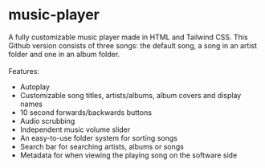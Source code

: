 # music-player
A fully customizable music player made in HTML and Tailwind CSS. This Github version consists of three songs: the default song, a song in an artist folder and one in an album folder.</br></br>
Features:</br>
- Autoplay
- Customizable song titles, artists/albums, album covers and display names
- 10 second forwards/backwards buttons
- Audio scrubbing
- Independent music volume slider
- An easy-to-use folder system for sorting songs
- Search bar for searching artists, albums or songs
- Metadata for when viewing the playing song on the software side
